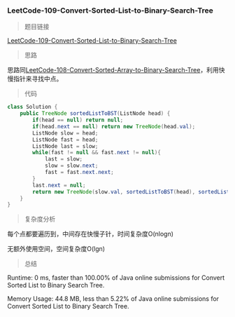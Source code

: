 ### LeetCode-109-Convert-Sorted-List-to-Binary-Search-Tree

> 题目链接

[LeetCode-109-Convert-Sorted-List-to-Binary-Search-Tree](https://leetcode.com/problems/convert-sorted-list-to-binary-search-tree/)

> 思路

思路同[LeetCode-108-Convert-Sorted-Array-to-Binary-Search-Tree](https://leetcode.com/problems/convert-sorted-array-to-binary-search-tree/)，利用快慢指针来寻找中点。

> 代码

```java
class Solution {
    public TreeNode sortedListToBST(ListNode head) {
        if(head == null) return null;
        if(head.next == null) return new TreeNode(head.val);
        ListNode slow = head;
        ListNode fast = head;
        ListNode last = slow;
        while(fast != null && fast.next != null){
            last = slow;
            slow = slow.next;
            fast = fast.next.next;
        }
        last.next = null;
        return new TreeNode(slow.val, sortedListToBST(head), sortedListToBST(slow.next));
    }
}
```

> 复杂度分析

每个点都要遍历到，中间存在快慢子针，时间复杂度O(nlogn)

无额外使用空间，空间复杂度O(lgn)

> 总结

Runtime: 0 ms, faster than 100.00% of Java online submissions for Convert Sorted List to Binary Search Tree.

Memory Usage: 44.8 MB, less than 5.22% of Java online submissions for Convert Sorted List to Binary Search Tree.
